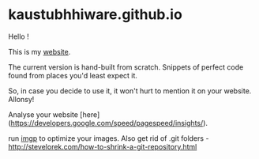 # kaustubhhiware.github.io

Hello !

This is my [website](https://kaustubhhiware.github.io).

The current version is hand-built from scratch. Snippets of perfect code found from places you'd least expect it.

So, in case you decide to use it, it won't hurt to mention it on your website. Allonsy!

Analyse your website [here] (https://developers.google.com/speed/pagespeed/insights/).

run [imgp](https://github.com/jarun/imgp) to optimize your images.
Also get rid of .git folders - 
http://stevelorek.com/how-to-shrink-a-git-repository.html
